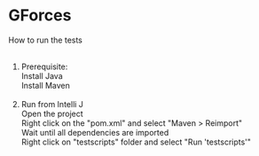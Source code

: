# GForces
How to run the tests<br><br>
1. Prerequisite:<br>
Install Java<br>
Install Maven<br><br>
2. Run from Intelli J<br>
Open the project<br>
Right click on the "pom.xml" and select "Maven > Reimport"<br>
Wait until all dependencies are imported<br>
Right click on "testscripts" folder and select "Run 'testscripts'"
